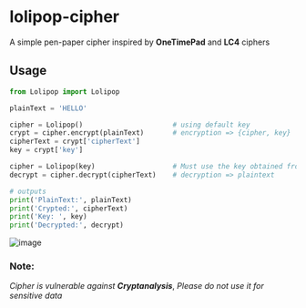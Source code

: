 # lolipop-cipher
A simple pen-paper cipher inspired by **OneTimePad** and **LC4** ciphers

## Usage
```python
from Lolipop import Lolipop

plainText = 'HELLO'

cipher = Lolipop()                      # using default key
crypt = cipher.encrypt(plainText)       # encryption => {cipher, key}
cipherText = crypt['cipherText']
key = crypt['key']

cipher = Lolipop(key)                   # Must use the key obtained from encryption
decrypt = cipher.decrypt(cipherText)    # decryption => plaintext

# outputs
print('PlainText:', plainText)
print('Crypted:', cipherText)
print('Key: ', key)
print('Decrypted:', decrypt)
```
![image](https://user-images.githubusercontent.com/47807051/176242627-0b543604-26bb-49a9-873b-3f32b810bc33.png)

### Note:
*Cipher is vulnerable against* ***Cryptanalysis***, *Please do not use it for sensitive data*
